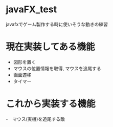 # javaFX_test
javafxでゲーム製作する時に使いそうな動きの練習

# 現在実装してある機能
- 図形を置く
- マウスの位置情報を取得, マウスを追尾する
- 画面遷移
- タイマー

# これから実装する機能
-　マウス(実機)を追尾する敵
